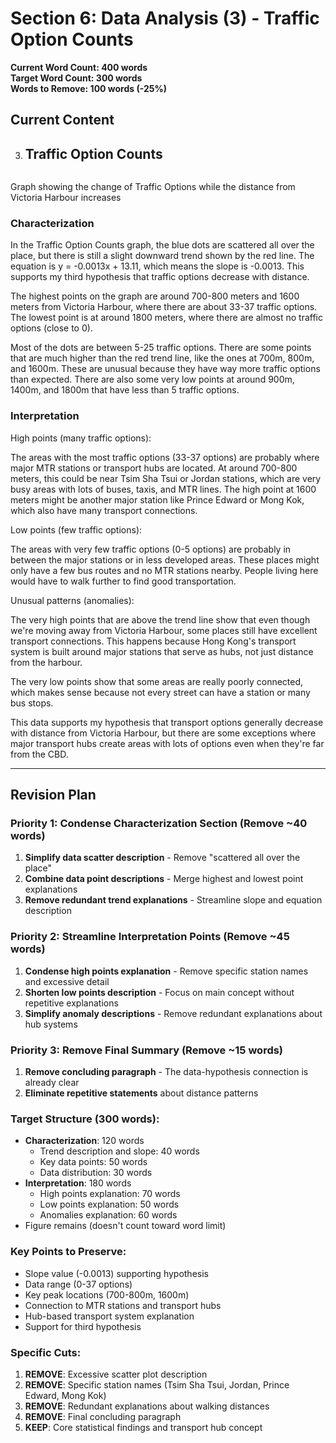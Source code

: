 # Section 6: Data Analysis (3) - Traffic Option Counts

**Current Word Count: 400 words**  
**Target Word Count: 300 words**  
**Words to Remove: 100 words (-25%)**

## Current Content

3. ## Traffic Option Counts

![]()

Graph showing the change of Traffic Options while the distance from Victoria Harbour increases

### Characterization

In the Traffic Option Counts graph, the blue dots are scattered all over the place, but there is still a slight downward trend shown by the red line. The equation is y = -0.0013x + 13.11, which means the slope is -0.0013. This supports my third hypothesis that traffic options decrease with distance.

The highest points on the graph are around 700-800 meters and 1600 meters from Victoria Harbour, where there are about 33-37 traffic options. The lowest point is at around 1800 meters, where there are almost no traffic options (close to 0).

Most of the dots are between 5-25 traffic options. There are some points that are much higher than the red trend line, like the ones at 700m, 800m, and 1600m. These are unusual because they have way more traffic options than expected. There are also some very low points at around 900m, 1400m, and 1800m that have less than 5 traffic options.

### Interpretation

High points (many traffic options):

The areas with the most traffic options (33-37 options) are probably where major MTR stations or transport hubs are located. At around 700-800 meters, this could be near Tsim Sha Tsui or Jordan stations, which are very busy areas with lots of buses, taxis, and MTR lines. The high point at 1600 meters might be another major station like Prince Edward or Mong Kok, which also have many transport connections.

Low points (few traffic options):

The areas with very few traffic options (0-5 options) are probably in between the major stations or in less developed areas. These places might only have a few bus routes and no MTR stations nearby. People living here would have to walk further to find good transportation.

Unusual patterns (anomalies):

The very high points that are above the trend line show that even though we're moving away from Victoria Harbour, some places still have excellent transport connections. This happens because Hong Kong's transport system is built around major stations that serve as hubs, not just distance from the harbour.

The very low points show that some areas are really poorly connected, which makes sense because not every street can have a station or many bus stops.

This data supports my hypothesis that transport options generally decrease with distance from Victoria Harbour, but there are some exceptions where major transport hubs create areas with lots of options even when they're far from the CBD.

---

## Revision Plan

### Priority 1: Condense Characterization Section (Remove ~40 words)
1. **Simplify data scatter description** - Remove "scattered all over the place"
2. **Combine data point descriptions** - Merge highest and lowest point explanations
3. **Remove redundant trend explanations** - Streamline slope and equation description

### Priority 2: Streamline Interpretation Points (Remove ~45 words)
1. **Condense high points explanation** - Remove specific station names and excessive detail
2. **Shorten low points description** - Focus on main concept without repetitive explanations
3. **Simplify anomaly descriptions** - Remove redundant explanations about hub systems

### Priority 3: Remove Final Summary (Remove ~15 words)
1. **Remove concluding paragraph** - The data-hypothesis connection is already clear
2. **Eliminate repetitive statements** about distance patterns

### Target Structure (300 words):
- **Characterization**: 120 words
  - Trend description and slope: 40 words
  - Key data points: 50 words
  - Data distribution: 30 words
- **Interpretation**: 180 words
  - High points explanation: 70 words
  - Low points explanation: 50 words
  - Anomalies explanation: 60 words
- Figure remains (doesn't count toward word limit)

### Key Points to Preserve:
- Slope value (-0.0013) supporting hypothesis
- Data range (0-37 options)
- Key peak locations (700-800m, 1600m)
- Connection to MTR stations and transport hubs
- Hub-based transport system explanation
- Support for third hypothesis

### Specific Cuts:
1. **REMOVE**: Excessive scatter plot description
2. **REMOVE**: Specific station names (Tsim Sha Tsui, Jordan, Prince Edward, Mong Kok)
3. **REMOVE**: Redundant explanations about walking distances
4. **REMOVE**: Final concluding paragraph
5. **KEEP**: Core statistical findings and transport hub concept